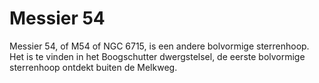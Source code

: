 # Messier 54

Messier 54, of M54 of NGC 6715, is een andere bolvormige sterrenhoop. Het is te
vinden in het Boogschutter dwergstelsel, de eerste bolvormige sterrenhoop
ontdekt buiten de Melkweg.
